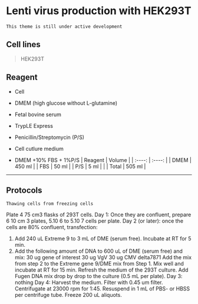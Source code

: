 # Lenti virus production with HEK293T

```{note}
This theme is still under active development
```

## Cell lines

> HEK293T

## Reagent

- Cell
- DMEM (high glucose without L-glutamine)
- Fetal bovine serum
- TrypLE Express
- Penicillin/Streptomycin (P/S)
- Cell cutlure medium

- DMEM +10% FBS + 1%P/S
| Reagent | Volume |
| :----:  | :----: |
| DMEM    | 450 ml |
| FBS     |  50 ml |
| P/S     |   5 ml |
|
| Total   | 505 ml |

---

## Protocols
``Thawing cells from freezing cells``

Plate 4 75 cm3 flasks of 293T cells.
Day 1: Once they are confluent, prepare 6 10 cm 3 plates, 5.10 6 to 5.10 7 cells per plate.
Day 2 (or later): once the cells are 80% confluent, transfection:
1) Add 240 uL Extreme 9 to 3 mL of DME (serum free). Incubate at RT for 5 min.
2) Add the following amount of DNA to 600 uL of DME (serum free) and mix:
30 ug gene of interest
30 ug VgV
30 ug CMV delta7871
Add the mix from step 2 to the Extreme gene 9/DME mix from Step 1. Mix well and incubate at
RT for 15 min.
Refresh the medium of the 293T culture.
Add Fugen DNA mix drop by drop to the culture (0.5 mL per plate).
Day 3: nothing
Day 4: Harvest the medium. Filter with 0.45 um filter. Centrifugate at 23000 rpm for 1:45.
Resuspend in 1 mL of PBS- or HBSS per centrifuge tube. Freeze 200 uL aliquots.